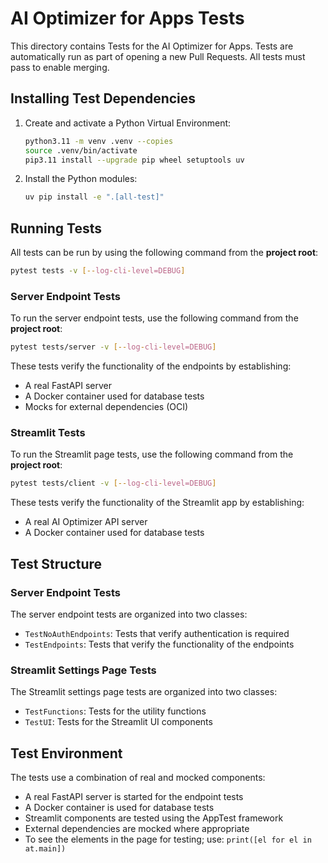 # AI Optimizer for Apps Tests
<!-- spell-checker:ignore streamlit, venv, setuptools, pytest -->

This directory contains Tests for the AI Optimizer for Apps.  Tests are automatically
run as part of opening a new Pull Requests.  All tests must pass to enable merging.

## Installing Test Dependencies

1. Create and activate a Python Virtual Environment:

   ```bash
   python3.11 -m venv .venv --copies
   source .venv/bin/activate
   pip3.11 install --upgrade pip wheel setuptools uv
   ```

1. Install the Python modules:

   ```bash
   uv pip install -e ".[all-test]"
   ```

## Running Tests

All tests can be run by using the following command from the **project root**:

```bash
pytest tests -v [--log-cli-level=DEBUG]
```

### Server Endpoint Tests

To run the server endpoint tests, use the following command from the **project root**:

```bash
pytest tests/server -v [--log-cli-level=DEBUG]
```

These tests verify the functionality of the endpoints by establishing:
- A real FastAPI server
- A Docker container used for database tests
- Mocks for external dependencies (OCI)

### Streamlit Tests

To run the Streamlit page tests, use the following command from the **project root**:

```bash
pytest tests/client -v [--log-cli-level=DEBUG]
```

These tests verify the functionality of the Streamlit app by establishing:
- A real AI Optimizer API server 
- A Docker container used for database tests

## Test Structure

### Server Endpoint Tests

The server endpoint tests are organized into two classes:
- `TestNoAuthEndpoints`: Tests that verify authentication is required
- `TestEndpoints`: Tests that verify the functionality of the endpoints

### Streamlit Settings Page Tests

The Streamlit settings page tests are organized into two classes:
- `TestFunctions`: Tests for the utility functions
- `TestUI`: Tests for the Streamlit UI components

## Test Environment

The tests use a combination of real and mocked components:
- A real FastAPI server is started for the endpoint tests
- A Docker container is used for database tests
- Streamlit components are tested using the AppTest framework
- External dependencies are mocked where appropriate 
- To see the elements in the page for testing; use: `print([el for el in at.main])`
